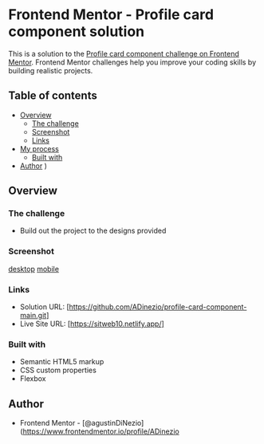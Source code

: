 # Frontend Mentor - Profile card component solution

This is a solution to the [Profile card component challenge on Frontend Mentor](https://www.frontendmentor.io/challenges/profile-card-component-cfArpWshJ). Frontend Mentor challenges help you improve your coding skills by building realistic projects.

## Table of contents

- [Overview](#overview)
  - [The challenge](#the-challenge)
  - [Screenshot](#screenshot)
  - [Links](#links)
- [My process](#my-process)
  - [Built with](#built-with)
- [Author](#author)
  )

## Overview

### The challenge

- Build out the project to the designs provided

### Screenshot

[desktop](/images/Screenshot-deskTop.png)
[mobile](/images/Screenshot-mobile.png)

### Links

- Solution URL: [https://github.com/ADinezio/profile-card-component-main.git]
- Live Site URL: [https://sitweb10.netlify.app/]

### Built with

- Semantic HTML5 markup
- CSS custom properties
- Flexbox

## Author

- Frontend Mentor - [@agustinDiNezio](https://www.frontendmentor.io/profile/ADinezio

